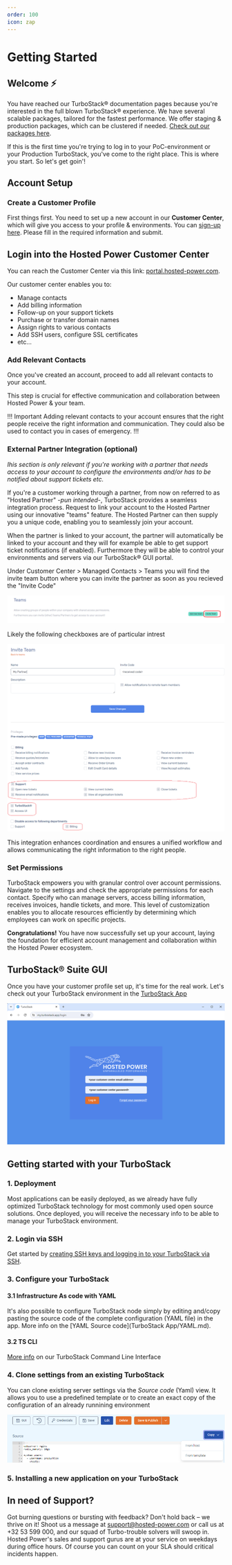 ```yaml
---
order: 100
icon: zap
---
```

# Getting Started

## Welcome ⚡️

You have reached our TurboStack® documentation pages because you're interested in the full blown TurboStack® experience.
We have several scalable packages, tailored for the fastest performance. We offer staging & production packages, which can be clustered if needed. [Check out our packages here](https://www.hosted-power.com/en/turbostack#our-packages).

If this is the first time you're trying to log in to your PoC-environment or your Production TurboStack, you've come to the right place. This is where you start. So let's get goin'!

## Account Setup

### Create a Customer Profile

First things first. You need to set up a new account in our **Customer Center**, which will give you access to your profile & environments. You can [sign-up here](https://portal.hosted-power.com/signup/).
Please fill in the required information and submit.

## Login into the Hosted Power Customer Center

You can reach the Customer Center via this link: [portal.hosted-power.com](https://portal.hosted-power.com/ "Hosted Power Customer Center").

Our customer center enables you to:

* Manage contacts
* Add billing information
* Follow-up on your support tickets
* Purchase or transfer domain names
* Assign rights to various contacts
* Add SSH users, configure SSL certificates
* etc...

### Add Relevant Contacts

Once you've created an account, proceed to add all relevant contacts to your account.

This step is crucial for effective communication and collaboration between Hosted Power & your team.

!!! Important
Adding relevant contacts to your account ensures that the right people receive the right information and communication. They could also be used to contact you in cases of emergency.
!!!

### External Partner Integration (optional)

*Ihis section is only relevant if you're working with a partner that needs access to your account to configure the environments and/or has to be notified about support tickets etc.*

If you're a customer working through a partner, from now on referred to as "Hosted Partner" -*pun intended*-, TurboStack provides a seamless integration process. Request to link your account to the Hosted Partner using our innovative "teams" feature. The Hosted Partner can then supply you a unique code, enabling you to seamlessly join your account.

When the partner is linked to your account, the partner will automatically be linked to your account and they will for example be able to get support ticket notifications (if enabled). Furthermore they will be able to control your environments and servers via our TurboStack® GUI portal.

Under Customer Center > Managed Contacts > Teams you will find the invite team button where you can invite the partner as soon as you recieved the "Invite Code"

![1715862802209](image/readme/1715862802209.png)

Likely the following checkboxes are of particular intrest

![TurboStack Permissions](image/readme/1715863199073.png "TurboStack Permissions")

This integration enhances coordination and ensures a unified workflow and allows communicating the right information to the right people.

### Set Permissions

TurboStack empowers you with granular control over account permissions. Navigate to the settings and check the appropriate permissions for each contact. Specify who can manage servers, access billing information, receives invoices, handle tickets, and more. This level of customization enables you to allocate resources efficiently by determining which employees can work on specific projects.

**Congratulations!** You have now successfully set up your account, laying the foundation for efficient account management and collaboration within the Hosted Power ecosystem.

## TurboStack® Suite GUI

Once you have your customer profile set up, it's time for the real work.
Let's check out your TurboStack environment in the [TurboStack App](turbostack-app/basic_install/)

![TurboStack GUI](image/readme/1715863517795.png "TurboStack GUI")

## Getting started with your TurboStack

### 1. Deployment

Most applications can be easily deployed, as we already have fully optimized TurboStack technology for most commonly used open source solutions. Once deployed, you will receive the necessary info to be able to manage your TurboStack environment.

### 2. Login via SSH

Get started by [creating SSH keys and logging in to your TurboStack via SSH](turbostack_configuration/SSH.md).

### 3. Configure your TurboStack

#### 3.1 Infrastructure As code with YAML

It's also possible to configure TurboStack node simply by editing and/copy pasting the source code of the complete configuration (YAML file) in the app. More info on the [YAML Source code](TurboStack App/YAML.md).

#### 3.2 TS CLI

[More info](turbostack_configuration/ts_cli.md) on our TurboStack Command Line Interface

### 4. Clone settings from an existing TurboStack

You can clone existing server settings via the *Source code* (Yaml) view. It allows you to use a predefined template or to create an exact copy of the configuration of an already runnining environment

![Clone from Template or other host](image/readme/1715863608338.png "Clone from Template or other host")

### 5. Installing a new application on your TurboStack

## In need of Support?

Got burning questions or bursting with feedback? Don't hold back – we thrive on it! Shoot us a message at [support@hosted-power.com](mailto:support@hosted-power.com) or call us at +32 53 599 000, and our squad of Turbo-trouble solvers will swoop in. Hosted Power's sales and support gurus are at your service on weekdays during office hours. Of course you can count on your SLA should critical incidents happen.
